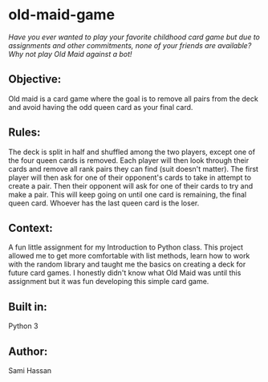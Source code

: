 
# old-maid-game
_Have you ever wanted to play your favorite childhood card game but due to assignments and other commitments, none of your friends are available? Why not play Old Maid against a bot!_


## **Objective:**

Old maid is a card game where the goal is to remove all pairs from the deck and avoid having the odd queen card as your final card. 


## **Rules:**

The deck is split in half and shuffled among the two players, except one of the four queen cards is removed. Each player will then look through their cards and remove all rank pairs they can find (suit doesn't matter). The first player will then ask for one of their opponent's cards to take in attempt to create a pair. Then their opponent will ask for one of their cards to try and make a pair. This will keep going on until one card is remaining, the final queen card. Whoever has the last queen card is the loser.


## **Context:**

A fun little assignment for my Introduction to Python class. This project allowed me to get more comfortable with list methods, learn how to work with the random library and taught me the basics on creating a deck for future card games. I honestly didn't know what Old Maid was until this assignment but it was fun developing this simple card game.


## **Built in:**

Python 3


## **Author:**

Sami Hassan


